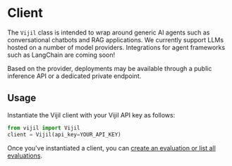 # Client

The `Vijil` class is intended to wrap around generic AI agents such as conversational chatbots and RAG applications.
We currently support LLMs hosted on a number of model providers. Integrations for agent frameworks such as LangChain are coming soon!

Based on the provider, deployments may be available through a public inference API or a dedicated private endpoint.

## Usage

Instantiate the Vijil client with your Vijil API key as follows:

```python
from vijil import Vijil
client = Vijil(api_key=YOUR_API_KEY)
```

Once you've instantiated a client, you can [create an evaluation or list all evaluations](evaluations.md).